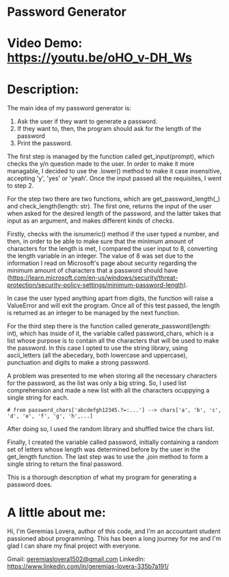# Password Generator
# Video Demo:  <https://youtu.be/oHO_v-DH_Ws>
# Description:
The main idea of my password generator is:

1. Ask the user if they want to generate a password.
2. If they want to, then, the program should ask for the length of the password
3. Print the password.

The first step is managed by the function called get_input(prompt), which checks the y/n question made to the user.
In order to make it more managable, I decided to use the .lower() method to make it case insensitive, accepting 'y', 'yes' or 'yeah'.
Once the input passed all the requisites, I went to step 2.

For the step two there are two functions, which are get_password_length(_) and check_length(length: str).
The first one, returns the input of the user when asked for the desired length of the password, and the latter takes that input as an argument, and makes different kinds of checks.

Firstly, checks with the isnumeric() method if the user typed a number, and then, in order to be able to make sure that the minimum amount of characters for the length is met, I compared the user input to 8, converting the length variable in an integer. The value of 8 was set due to the information I read on Microsoft's page about security regarding the minimum amount of characters that a password should have (https://learn.microsoft.com/en-us/windows/security/threat-protection/security-policy-settings/minimum-password-length).

In case the user typed anything apart from digits, the function will raise a ValueError and will exit the program. Once all of this test passed, the length is returned as an integer to be managed by the next function.

For the third step there is the function called generate_password(length: int), which has inside of it, the variable called password_chars, which is a list whose purpose is to contain all the characters that will be used to make the password. In this case I opted to use the string library, using ascii_letters (all the abecedary, both lowercase and uppercase), punctuation and digits to make a strong password.

A problem was presented to me when storing all the necessary characters for the password, as the list was only a big string. So, I used list comprehension and made a new list with all the characters ocuppying a single string for each.

    # from password_chars['abcdefgh12345.?=:...'] --> chars['a', 'b', 'c', 'd', 'e', 'f', 'g', 'h',...]

After doing so, I used the random library and shuffled twice the chars list.

Finally, I created the variable called password, initially containing a random set of letters whose length was determined before by the user in the get_length function.
The last step was to use the .join method to form a single string to return the final password.

This is a thorough description of what my program for generating a password does.

# A little about me:
Hi, I'm Geremias Lovera, author of this code, and I'm an accountant student passioned about programming. This has been a long journey for me and I'm glad I can share my final project with everyone.

Gmail: geremiaslovera1502@gmail.com
LinkedIn: https://www.linkedin.com/in/geremias-lovera-335b7a191/
